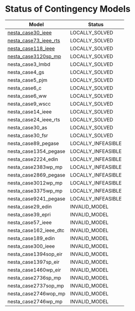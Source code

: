 # Status of Contingency Models

| Model                                                         | Status              |
|---------------------------------------------------------------|---------------------|
| [nesta\_case30\_ieee](nesta_case30_ieee_summary.tsv)          | LOCALLY\_SOLVED     |
| [nesta\_case73\_ieee\_rts](nesta_case73_ieee_rts_summary.tsv) | LOCALLY\_SOLVED     |
| [nesta\_case118\_ieee](nesta_case118_ieee_summary.tsv)        | LOCALLY\_SOLVED     |
| [nesta\_case3120sp\_mp](nesta_case3120sp_mp_summary.tsv)      | LOCALLY\_SOLVED     |
| nesta\_case3\_lmbd                                            | LOCALLY\_SOLVED     |
| nesta\_case4\_gs                                              | LOCALLY\_SOLVED     |
| nesta\_case5\_pjm                                             | LOCALLY\_SOLVED     |
| nesta\_case6\_c                                               | LOCALLY\_SOLVED     |
| nesta\_case6\_ww                                              | LOCALLY\_SOLVED     |
| nesta\_case9\_wscc                                            | LOCALLY\_SOLVED     |
| nesta\_case14\_ieee                                           | LOCALLY\_SOLVED     |
| nesta\_case24\_ieee\_rts                                      | LOCALLY\_SOLVED     |
| nesta\_case30\_as                                             | LOCALLY\_SOLVED     |
| nesta\_case30\_fsr                                            | LOCALLY\_SOLVED     |
| nesta\_case89\_pegase                                         | LOCALLY\_INFEASIBLE |
| nesta\_case1354\_pegase                                       | LOCALLY\_INFEASIBLE |
| nesta\_case2224\_edin                                         | LOCALLY\_INFEASIBLE |
| nesta\_case2383wp\_mp                                         | LOCALLY\_INFEASIBLE |
| nesta\_case2869\_pegase                                       | LOCALLY\_INFEASIBLE |
| nesta\_case3012wp\_mp                                         | LOCALLY\_INFEASIBLE |
| nesta\_case3375wp\_mp                                         | LOCALLY\_INFEASIBLE |
| nesta\_case9241\_pegase                                       | LOCALLY\_INFEASIBLE |
| nesta\_case29\_edin                                           | INVALID\_MODEL      |
| nesta\_case39\_epri                                           | INVALID\_MODEL      |
| nesta\_case57\_ieee                                           | INVALID\_MODEL      |
| nesta\_case162\_ieee\_dtc                                     | INVALID\_MODEL      |
| nesta\_case189\_edin                                          | INVALID\_MODEL      |
| nesta\_case300\_ieee                                          | INVALID\_MODEL      |
| nesta\_case1394sop\_eir                                       | INVALID\_MODEL      |
| nesta\_case1397sp\_eir                                        | INVALID\_MODEL      |
| nesta\_case1460wp\_eir                                        | INVALID\_MODEL      |
| nesta\_case2736sp\_mp                                         | INVALID\_MODEL      |
| nesta\_case2737sop\_mp                                        | INVALID\_MODEL      |
| nesta\_case2746wop\_mp                                        | INVALID\_MODEL      |
| nesta\_case2746wp\_mp                                         | INVALID\_MODEL      |

